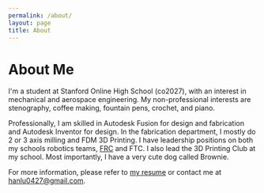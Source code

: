 ```yaml
---
permalink: /about/
layout: page
title: About
---
```


# About Me
I'm a student at Stanford Online High School (co2027), with an interest in mechanical and aerospace engineering. My non-professional interests are stenography, coffee making, fountain pens, crochet, and piano.

Professionally, I am skilled in Autodesk Fusion for design and fabrication and Autodesk Inventor for design. In the fabrication department, I mostly do 2 or 3 axis milling and FDM 3D Printing. I have leadership positions on both my schools robotics teams, [FRC](https://pixelators.org/members/hanlu/) and FTC. I also lead the 3D Printing Club at my school. Most importantly, I have a very cute dog called Brownie. 

For more information, please refer to [my resume](https://drive.google.com/file/d/126iD2QpgK5JmunKySybLHMXaEBGWAuKc/view?usp=sharing) or contact me at [hanlu0427@gmail.com](mailto:hanlu0427@gmail.com). 

